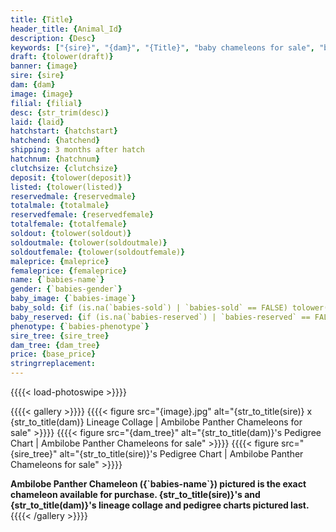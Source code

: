 ```yaml
---
title: {Title}
header_title: {Animal_Id}
description: {Desc}
keywords: ["{sire}", "{dam}", "{Title}", "baby chameleons for sale", "buy panther chameleon", "panther for sale", "ambilobe panther chameleons for sale", "ambilobe panther chameleon for sale"]
draft: {tolower(draft)}
banner: {image}
sire: {sire}
dam: {dam}
image: {image}
filial: {filial}
desc: {str_trim(desc)}
laid: {laid}
hatchstart: {hatchstart}
hatchend: {hatchend}
shipping: 3 months after hatch
hatchnum: {hatchnum}
clutchsize: {clutchsize}
deposit: {tolower(deposit)}
listed: {tolower(listed)}
reservedmale: {reservedmale}
totalmale: {totalmale}
reservedfemale: {reservedfemale}
totalfemale: {totalfemale}
soldout: {tolower(soldout)}
soldoutmale: {tolower(soldoutmale)}
soldoutfemale: {tolower(soldoutfemale)}
maleprice: {maleprice}
femaleprice: {femaleprice}
name: {`babies-name`}
gender: {`babies-gender`}
baby_image: {`babies-image`}
baby_sold: {if (is.na(`babies-sold`) | `babies-sold` == FALSE) tolower(FALSE) else tolower(TRUE)}
baby_reserved: {if (is.na(`babies-reserved`) | `babies-reserved` == FALSE) tolower(FALSE) else tolower(TRUE)}
phenotype: {`babies-phenotype`}
sire_tree: {sire_tree}
dam_tree: {dam_tree}
price: {base_price}
stringrreplacement:
---
```


{{{{< load-photoswipe >}}}}

{{{{< gallery >}}}}
  {{{{< figure src="{image}.jpg" alt="{str_to_title(sire)} x {str_to_title(dam)} Lineage Collage | Ambilobe Panther Chameleons for sale" >}}}}
  {{{{< figure src="{dam_tree}" alt="{str_to_title(dam)}'s Pedigree Chart | Ambilobe Panther Chameleons for sale" >}}}}
  {{{{< figure src="{sire_tree}" alt="{str_to_title(sire)}'s Pedigree Chart | Ambilobe Panther Chameleons for sale" >}}}}
  <figcaption><strong>Ambilobe Panther Chameleon ({`babies-name`}) pictured is the exact chameleon available for purchase. {str_to_title(sire)}'s and {str_to_title(dam)}'s lineage collage and pedigree charts pictured last.</strong></figcaption>
{{{{< /gallery >}}}}
